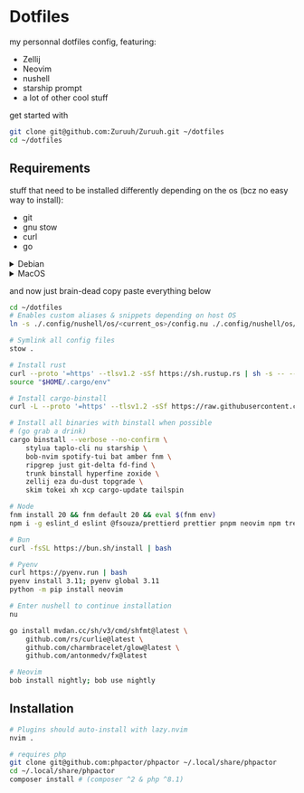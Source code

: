 # Dotfiles

my personnal dotfiles config, featuring:

- Zellij
- Neovim
- nushell
- starship prompt
- a lot of other cool stuff

get started with

```bash
git clone git@github.com:Zuruuh/Zuruuh.git ~/dotfiles
cd ~/dotfiles
```

## Requirements

stuff that need to be installed differently depending on the os (bcz no easy way to install):

- git
- gnu stow
- curl
- go

<details>
    <summary>Debian</summary>

```bash
sudo apt update
# we're going to need some deps after so we download them now
sudo apt install -y git stow curl wget unzip \
    build-essential libssl-dev pkg-config \
    cmake fzf zstd
curl https://go.dev/dl/go1.21.5.linux-amd64.tar.gz -O
tar -xvf go1.21.5.linux-amd64.tar.gz
sudo mv go ~/.local/share/go/
rm go1.21.5.linux-amd64.tar.gz
export PATH="$PATH:~/.local/share/go/bin"
```

</details>

<details>
    <summary>MacOS</summary>

```bash
# First install MacOS developpers toolkit if not done already
# then install homebrew
$(curl -fsSL https://raw.githubusercontent.com/Homebrew/install/HEAD/install.sh)
brew install stow
curl https://go.dev/dl/go1.21.5.darwin-arm64.tar.gz -O
tar -xvf go1.21.5.darwin-arm64.tar.gz
sudo mv go ~/.local/share/go/
rm go1.21.5.darwin-arm64.tar.gz
export PATH="$PATH:~/.local/share/go/bin"
```

</details>

and now just brain-dead copy paste everything below

```bash
cd ~/dotfiles
# Enables custom aliases & snippets depending on host OS
ln -s ./.config/nushell/os/<current_os>/config.nu ./.config/nushell/os/current.nu

# Symlink all config files
stow .

# Install rust
curl --proto '=https' --tlsv1.2 -sSf https://sh.rustup.rs | sh -s -- --default-toolchain nightly --profile complete --no-modify-path
source "$HOME/.cargo/env"

# Install cargo-binstall
curl -L --proto '=https' --tlsv1.2 -sSf https://raw.githubusercontent.com/cargo-bins/cargo-binstall/main/install-from-binstall-release.sh | bash

# Install all binaries with binstall when possible
# (go grab a drink)
cargo binstall --verbose --no-confirm \
    stylua taplo-cli nu starship \
    bob-nvim spotify-tui bat amber fnm \
    ripgrep just git-delta fd-find \
    trunk binstall hyperfine zoxide \
    zellij eza du-dust topgrade \
    skim tokei xh xcp cargo-update tailspin

# Node
fnm install 20 && fnm default 20 && eval $(fnm env)
npm i -g eslint_d eslint @fsouza/prettierd prettier pnpm neovim npm tree-sitter-cli @biomejs/biome

# Bun
curl -fsSL https://bun.sh/install | bash

# Pyenv
curl https://pyenv.run | bash
pyenv install 3.11; pyenv global 3.11
python -m pip install neovim

# Enter nushell to continue installation
nu

go install mvdan.cc/sh/v3/cmd/shfmt@latest \
    github.com/rs/curlie@latest \
    github.com/charmbracelet/glow@latest \
    github.com/antonmedv/fx@latest

# Neovim
bob install nightly; bob use nightly
```

## Installation

```bash
# Plugins should auto-install with lazy.nvim
nvim .

# requires php
git clone git@github.com:phpactor/phpactor ~/.local/share/phpactor
cd ~/.local/share/phpactor
composer install # (composer ^2 & php ^8.1)
```
